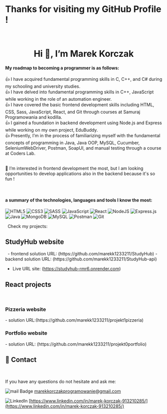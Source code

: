 # Thanks for visiting my GitHub Profile !

&nbsp;

<h1 align="center">Hi 👋, I’m Marek Korczak</h1>

#### My roadmap to becoming a programmer is as follows:

:thumbsup: I have acquired fundamental programming skills in C, C++, and C# during my schooling and university studies. <br>
:thumbsup: I have delved into fundamental programming skills in C++, JavaScript while working in the role of an automation engineer. <br>
:thumbsup: I have covered the basic frontend development skills including HTML, CSS, Sass, JavaScript, React, and Git through courses at Samuraj Programowania and kodilla. <br>
:thumbsup: I gained a foundation in backend development using Node.js and Express while working on my own project, EduBuddy. <br>
:thumbsup: Presently, I'm in the process of familiarizing myself with the fundamental concepts of programming in Java, Java OOP, MySQL, Cucumber, SeleniumWebDriver, Postman, SoapUI, and manual testing through a course at Coders Lab. <br> <br>

👀 I’m interested in frontend development the most, but I am looking opportunities to develop applications also in the backend because it's so fun !

&nbsp;

#### a summary of the technologies, languages ​​and tools I know the most:

![HTML5](https://img.shields.io/badge/html5-%23E34F26.svg?style=for-the-badge&logo=html5&logoColor=white)
![CSS3](https://img.shields.io/badge/css3-%231572B6.svg?style=for-the-badge&logo=css3&logoColor=white)
![SASS](https://img.shields.io/badge/SASS-hotpink.svg?style=for-the-badge&logo=SASS&logoColor=white)
![JavaScript](https://img.shields.io/badge/javascript-%23323330.svg?style=for-the-badge&logo=javascript&logoColor=%23F7DF1E)
![React](https://img.shields.io/badge/react-%2320232a.svg?style=for-the-badge&logo=react&logoColor=%2361DAFB)
![NodeJS](https://img.shields.io/badge/node.js-6DA55F?style=for-the-badge&logo=node.js&logoColor=white)
![Express.js](https://img.shields.io/badge/express.js-%23404d59.svg?style=for-the-badge&logo=express&logoColor=%2361DAFB)
![Java](https://img.shields.io/badge/java-%23ED8B00.svg?style=for-the-badge&logo=openjdk&logoColor=white)
![MongoDB](https://img.shields.io/badge/MongoDB-%234ea94b.svg?style=for-the-badge&logo=mongodb&logoColor=white)
![MySQL](https://img.shields.io/badge/mysql-%2300f.svg?style=for-the-badge&logo=mysql&logoColor=white)
![Postman](https://img.shields.io/badge/Postman-FF6C37?style=for-the-badge&logo=postman&logoColor=white)
![Git](https://img.shields.io/badge/git-%23F05033.svg?style=for-the-badge&logo=git&logoColor=white)

&nbsp;
Check my projects:
&nbsp;

<h2>StudyHub website</h2>
&nbsp;
- frontend solution URL: (https://github.com/marekk1233211/StudyHub)
- backend solution URL: (https://github.com/marekk1233211/StudyHub-api)

- Live URL site: (https://studyhub-rmr6.onrender.com)
&nbsp;
<h2>React projects</h2>
&nbsp;
<h3>Pizzeria website</h3>
- solution URL:(https://github.com/marekk1233211/projekt1pizzeria)
&nbsp;
<h3>Portfolio website</h3>
- solution URL: (https://github.com/marekk1233211/projekt0portfolio)
  &nbsp;

## 💬 Contact

&nbsp;

If you have any questions do not hesitate and ask me:

![mail Badge](https://img.shields.io/badge/-mail-c14438?style=for-the-badge&logo=Gmail&logoColor=white) marekkorczakprogramowanie@gmail.com

![LinkedIn](https://img.shields.io/badge/-LinkedIn-blue?style=for-the-badge&logo=Linkedin&logoColor=white) [https://www.linkedin.com/in/marek-korczak-913210285/](https://www.linkedin.com/in/marek-korczak-913210285/)

<!---
marekk1233211/marekk1233211 is a ✨ special ✨ repository because its `README.md` (this file) appears on your GitHub profile.
You can click the Preview link to take a look at your changes.
--->
